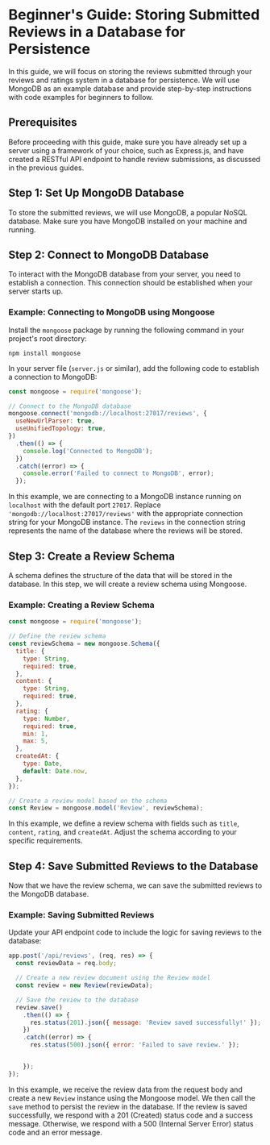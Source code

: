 # Beginner's Guide: Storing Submitted Reviews in a Database for Persistence

In this guide, we will focus on storing the reviews submitted through your reviews and ratings system in a database for persistence. We will use MongoDB as an example database and provide step-by-step instructions with code examples for beginners to follow.

## Prerequisites
Before proceeding with this guide, make sure you have already set up a server using a framework of your choice, such as Express.js, and have created a RESTful API endpoint to handle review submissions, as discussed in the previous guides.

## Step 1: Set Up MongoDB Database
To store the submitted reviews, we will use MongoDB, a popular NoSQL database. Make sure you have MongoDB installed on your machine and running.

## Step 2: Connect to MongoDB Database
To interact with the MongoDB database from your server, you need to establish a connection. This connection should be established when your server starts up.

### Example: Connecting to MongoDB using Mongoose

Install the `mongoose` package by running the following command in your project's root directory:

```
npm install mongoose
```

In your server file (`server.js` or similar), add the following code to establish a connection to MongoDB:

```javascript
const mongoose = require('mongoose');

// Connect to the MongoDB database
mongoose.connect('mongodb://localhost:27017/reviews', {
  useNewUrlParser: true,
  useUnifiedTopology: true,
})
  .then(() => {
    console.log('Connected to MongoDB');
  })
  .catch((error) => {
    console.error('Failed to connect to MongoDB', error);
  });
```

In this example, we are connecting to a MongoDB instance running on `localhost` with the default port `27017`. Replace `'mongodb://localhost:27017/reviews'` with the appropriate connection string for your MongoDB instance. The `reviews` in the connection string represents the name of the database where the reviews will be stored.

## Step 3: Create a Review Schema
A schema defines the structure of the data that will be stored in the database. In this step, we will create a review schema using Mongoose.

### Example: Creating a Review Schema

```javascript
const mongoose = require('mongoose');

// Define the review schema
const reviewSchema = new mongoose.Schema({
  title: {
    type: String,
    required: true,
  },
  content: {
    type: String,
    required: true,
  },
  rating: {
    type: Number,
    required: true,
    min: 1,
    max: 5,
  },
  createdAt: {
    type: Date,
    default: Date.now,
  },
});

// Create a review model based on the schema
const Review = mongoose.model('Review', reviewSchema);
```

In this example, we define a review schema with fields such as `title`, `content`, `rating`, and `createdAt`. Adjust the schema according to your specific requirements.

## Step 4: Save Submitted Reviews to the Database
Now that we have the review schema, we can save the submitted reviews to the MongoDB database.

### Example: Saving Submitted Reviews

Update your API endpoint code to include the logic for saving reviews to the database:

```javascript
app.post('/api/reviews', (req, res) => {
  const reviewData = req.body;

  // Create a new review document using the Review model
  const review = new Review(reviewData);

  // Save the review to the database
  review.save()
    .then(() => {
      res.status(201).json({ message: 'Review saved successfully!' });
    })
    .catch((error) => {
      res.status(500).json({ error: 'Failed to save review.' });


    });
});
```

In this example, we receive the review data from the request body and create a new `Review` instance using the Mongoose model. We then call the `save` method to persist the review in the database. If the review is saved successfully, we respond with a 201 (Created) status code and a success message. Otherwise, we respond with a 500 (Internal Server Error) status code and an error message.

